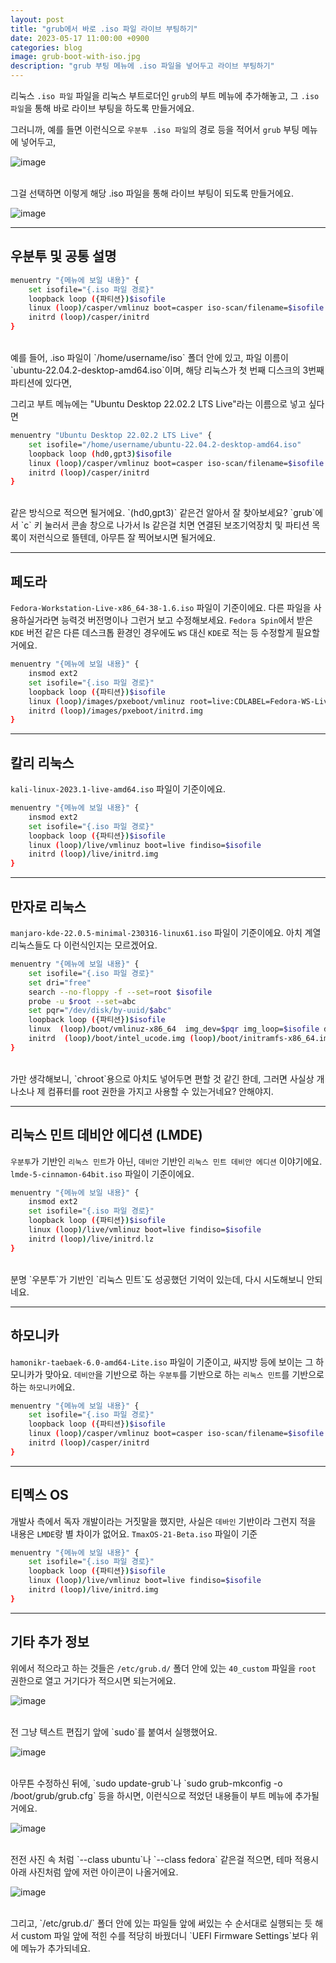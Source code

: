 ```yaml
---
layout: post
title: "grub에서 바로 .iso 파일 라이브 부팅하기"
date: 2023-05-17 11:00:00 +0900
categories: blog
image: grub-boot-with-iso.jpg
description: "grub 부팅 메뉴에 .iso 파일을 넣어두고 라이브 부팅하기"
---
```


리눅스 `.iso 파일` 파일을 리눅스 부트로더인 `grub`의 부트 메뉴에 추가해놓고, 그 `.iso 파일`을 통해 바로 라이브 부팅을 하도록 만들거에요.

그러니까, 예를 들면 이런식으로 `우분투 .iso 파일`의 경로 등을 적어서 `grub` 부팅 메뉴에 넣어두고,

![image]({{site.url}}{{site.baseurl}}/assets/images/grub-boot-with-iso/0.jpg)

<br>
그걸 선택하면 이렇게 해당 .iso 파일을 통해 라이브 부팅이 되도록 만들거에요.

![image]({{site.url}}{{site.baseurl}}/assets/images/grub-boot-with-iso/1.jpg)

***

## 우분투 및 공통 설명
```sh
menuentry "{메뉴에 보일 내용}" {
    set isofile="{.iso 파일 경로}"
    loopback loop ({파티션})$isofile
    linux (loop)/casper/vmlinuz boot=casper iso-scan/filename=$isofile noprompt noeject
    initrd (loop)/casper/initrd
}
```

<br>
예를 들어, .iso 파일이 `/home/username/iso` 폴더 안에 있고, 파일 이름이 `ubuntu-22.04.2-desktop-amd64.iso`이며, 해당 리눅스가 첫 번째 디스크의 3번째 파티션에 있다면,

그리고 부트 메뉴에는 "Ubuntu Desktop 22.02.2 LTS Live"라는 이름으로 넣고 싶다면
```sh
menuentry "Ubuntu Desktop 22.02.2 LTS Live" {
    set isofile="/home/username/ubuntu-22.04.2-desktop-amd64.iso"
    loopback loop (hd0,gpt3)$isofile
    linux (loop)/casper/vmlinuz boot=casper iso-scan/filename=$isofile noprompt noeject
    initrd (loop)/casper/initrd
}
```

<br>
같은 방식으로 적으면 될거에요. `(hd0,gpt3)` 같은건 알아서 잘 찾아보세요?
`grub`에서 `c` 키 눌러서 콘솔 창으로 나가서 ls 같은걸 치면 연결된 보조기억장치 및 파티션 목록이 저런식으로 뜰텐데, 아무튼 잘 찍어보시면 될거에요.

***
## 페도라

`Fedora-Workstation-Live-x86_64-38-1.6.iso` 파일이 기준이에요. 다른 파일을 사용하실거라면 능력것 버전명이나 그런거 보고 수정해보세요.
`Fedora Spin`에서 받은 `KDE` 버전 같은 다른 데스크톱 환경인 경우에도 `WS` 대신 `KDE`로 적는 등 수정할게 필요할거에요.
```sh
menuentry "{메뉴에 보일 내용}" {
    insmod ext2
    set isofile="{.iso 파일 경로}"
    loopback loop ({파티션})$isofile
    linux (loop)/images/pxeboot/vmlinuz root=live:CDLABEL=Fedora-WS-Live-38-1-6 rd.live.image verbose iso-scan/filename=$isofile
    initrd (loop)/images/pxeboot/initrd.img
}
```

***
## 칼리 리눅스

`kali-linux-2023.1-live-amd64.iso` 파일이 기준이에요.
```sh
menuentry "{메뉴에 보일 내용}" {
    insmod ext2
    set isofile="{.iso 파일 경로}"
    loopback loop ({파티션})$isofile
    linux (loop)/live/vmlinuz boot=live findiso=$isofile
    initrd (loop)/live/initrd.img
}
```

***
## 만자로 리눅스
`manjaro-kde-22.0.5-minimal-230316-linux61.iso` 파일이 기준이에요. 아치 계열 리눅스들도 다 이런식인지는 모르겠어요.
```sh
menuentry "{메뉴에 보일 내용}" {
    set isofile="{.iso 파일 경로}"
    set dri="free"
    search --no-floppy -f --set=root $isofile
    probe -u $root --set=abc
    set pqr="/dev/disk/by-uuid/$abc"
    loopback loop ({파티션})$isofile
    linux  (loop)/boot/vmlinuz-x86_64  img_dev=$pqr img_loop=$isofile driver=$dri copytoram
    initrd  (loop)/boot/intel_ucode.img (loop)/boot/initramfs-x86_64.img
}
```
<br>
가만 생각해보니, `chroot`용으로 아치도 넣어두면 편할 것 같긴 한데, 그러면 사실상 개나소나 제 컴퓨터를 root 권한을 가지고 사용할 수 있는거네요? 안해야지.

***
## 리눅스 민트 데비안 에디션 (LMDE)

`우분투`가 기반인 `리눅스 민트`가 아닌, `데비안` 기반인 `리눅스 민트 데비안 에디션` 이야기에요. `lmde-5-cinnamon-64bit.iso` 파일이 기준이에요.
```sh
menuentry "{메뉴에 보일 내용}" {
    insmod ext2
    set isofile="{.iso 파일 경로}"
    loopback loop ({파티션})$isofile
    linux (loop)/live/vmlinuz boot=live findiso=$isofile
    initrd (loop)/live/initrd.lz
}
```
<br>
분명 `우분투`가 기반인 `리눅스 민트`도 성공했던 기억이 있는데, 다시 시도해보니 안되네요.

***
## 하모니카
`hamonikr-taebaek-6.0-amd64-Lite.iso` 파일이 기준이고, 싸지방 등에 보이는 그 하모니카가 맞아요. `데비안`을 기반으로 하는 `우분투`를 기반으로 하는 `리눅스 민트`를 기반으로 하는 `하모니카`에요.
```sh
menuentry "{메뉴에 보일 내용}" {
    set isofile="{.iso 파일 경로}"
    loopback loop ({파티션})$isofile
    linux (loop)/casper/vmlinuz boot=casper iso-scan/filename=$isofile noprompt noeject
    initrd (loop)/casper/initrd
}
```
***
## 티멕스 OS
개발사 측에서 독자 개발이라는 거짓말을 했지만, 사실은 `데바인` 기반이라 그런지 적을 내용은 `LMDE`랑 별 차이가 없어요. `TmaxOS-21-Beta.iso` 파일이 기준
```sh
menuentry "{메뉴에 보일 내용}" {
    set isofile="{.iso 파일 경로}"
    loopback loop ({파티션})$isofile
    linux (loop)/live/vmlinuz boot=live findiso=$isofile
    initrd (loop)/live/initrd.img
}
```
***
## 기타 추가 정보

위에서 적으라고 하는 것들은 `/etc/grub.d/` 폴더 안에 있는 `40_custom` 파일을 `root` 권한으로 열고 거기다가 적으시면 되는거에요.

![image]({{site.url}}{{site.baseurl}}/assets/images/grub-boot-with-iso/2.png)

<br>
전 그냥 텍스트 편집기 앞에 `sudo`를 붙여서 실행했어요.

![image]({{site.url}}{{site.baseurl}}/assets/images/grub-boot-with-iso/3.png)

<br>
아무튼 수정하신 뒤에, `sudo update-grub`나 `sudo grub-mkconfig -o /boot/grub/grub.cfg` 등을 하시면, 이런식으로 적었던 내용들이 부트 메뉴에 추가될거에요.

![image]({{site.url}}{{site.baseurl}}/assets/images/thumb/grub-boot-with-iso.jpg)

<br>
전전 사진 속 처럼 `--class ubuntu`나 `--class fedora` 같은걸 적으면, 테마 적용시 아래 사진처럼 앞에 저런 아이콘이 나올거에요.

![image]({{site.url}}{{site.baseurl}}/assets/images/grub-boot-with-iso/4.jpg)

<br>
그리고, `/etc/grub.d/` 폴더 안에 있는 파일들 앞에 써있는 수 순서대로 실행되는 듯 해서 custom 파일 앞에 적힌 수를 적당히 바꿨더니 `UEFI Firmware Settings`보다 위에 메뉴가 추가되네요.